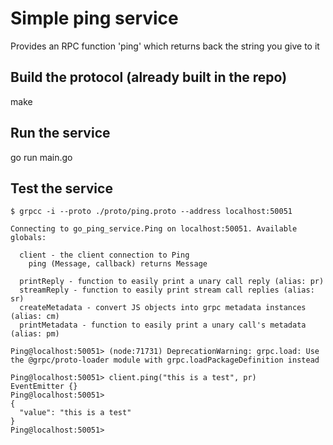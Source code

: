 # Simple ping service
Provides an RPC function 'ping' which returns back the string you give to it

## Build the protocol (already built in the repo)
make

## Run the service
go run main.go

## Test the service
```
$ grpcc -i --proto ./proto/ping.proto --address localhost:50051

Connecting to go_ping_service.Ping on localhost:50051. Available globals:

  client - the client connection to Ping
    ping (Message, callback) returns Message

  printReply - function to easily print a unary call reply (alias: pr)
  streamReply - function to easily print stream call replies (alias: sr)
  createMetadata - convert JS objects into grpc metadata instances (alias: cm)
  printMetadata - function to easily print a unary call's metadata (alias: pm)

Ping@localhost:50051> (node:71731) DeprecationWarning: grpc.load: Use the @grpc/proto-loader module with grpc.loadPackageDefinition instead

Ping@localhost:50051> client.ping("this is a test", pr)
EventEmitter {}
Ping@localhost:50051> 
{
  "value": "this is a test"
}
Ping@localhost:50051> 
```
